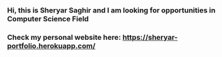 ### Hi, this is Sheryar Saghir and I am looking for opportunities in Computer Science Field 

### Check my personal website here: https://sheryar-portfolio.herokuapp.com/
